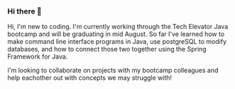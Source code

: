 ### Hi there 👋

<!--
**MichaelJOHare/MichaelJOHare** is a ✨ _special_ ✨ repository because its `README.md` (this file) appears on your GitHub profile.

Here are some ideas to get you started:

- 🔭 I’m currently working on ...
- 🌱 I’m currently learning ...
- 👯 I’m looking to collaborate on ...
- 🤔 I’m looking for help with ...
- 💬 Ask me about ...
- 📫 How to reach me: ...
- 😄 Pronouns: ...
- ⚡ Fun fact: ...
-->

Hi, I'm new to coding. I'm currently working through the Tech Elevator Java bootcamp and will be graduating in mid August. So far I've learned how to make command line interface programs in Java, use postgreSQL to modify databases, and how to connect those two together using the Spring Framework for Java.

I'm looking to collaborate on projects with my bootcamp colleagues and help eachother out with concepts we may struggle with!

